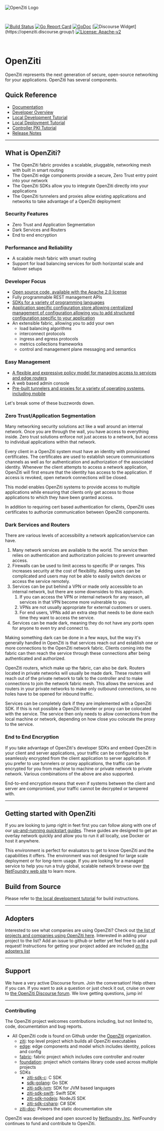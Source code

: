 ![OpenZiti Logo](https://raw.githubusercontent.com/openziti/ziti-doc/main/docusaurus/static/img/ziti-logo-dark.svg)

<br>

[![Build Status](https://ztna-core/ztna/actions/workflows/main.yml/badge.svg?query=branch%3Arelease-next)](https://ztna-core/ztna/actions/workflows/main.yml?query=branch%3Arelease-next)
[![Go Report Card](https://goreportcard.com/badge/ztna-core/ztna)](https://goreportcard.com/report/ztna-core/ztna)
[![GoDoc](https://godoc.org/ztna-core/ztna?status.svg)](https://pkg.go.dev/ztna-core/ztna)
[![Discourse Widget](https://img.shields.io/badge/join-us%20on%20discourse-gray.svg?longCache=true&logo=discourse&colorB=brightgreen")](https://openziti.discourse.group/)
[![License: Apache-v2](https://img.shields.io/badge/License-Apache--2.0-yellow.svg)](LICENSE)

<br>

# OpenZiti

OpenZiti represents the next generation of secure, open-source networking for your applications. OpenZiti has several components.

## Quick Reference

* [Documentation](https://openziti.io/docs/learn/introduction/)
* [Developer Overview](./doc/001-overview.md)
* [Local Development Tutorial](./doc/002-local-dev.md)
* [Local Deployment Tutorial](./doc/003-local-deploy.md)
* [Controller PKI Tutorial](./doc/004-controller-pki.md)
* [Release Notes](./CHANGELOG.md)

---

## What is OpenZiti?

* The OpenZiti fabric provides a scalable, pluggable, networking mesh with built in smart routing
* The OpenZiti edge components provide a secure, Zero Trust entry point into your network
* The OpenZiti SDKs allow you to integrate OpenZiti directly into your applications
* The OpenZiti tunnelers and proxies allow existing applications and networks to take advantage of a OpenZiti deployment

### Security Features

* Zero Trust and Application Segmentation
* Dark Services and Routers
* End to end encryption

### Performance and Reliability

* A scalable mesh fabric with smart routing
* Support for load balancing services for both horizontal scale and failover setups

### Developer Focus

* [Open source code, available with the Apache 2.0 license](https://github.com/openziti)
* Fully programmable REST management APIs
* [SDKs for a variety of programming languages](https://openziti.io/docs/reference/developer/sdk)
* [Application specific configuration store allowing centralized management of configuration allowing you to add structured configuration specific to your application](https://openziti.io/docs/learn/core-concepts/config-store/overview)
* An extensible fabric, allowing you to add your own
  * load balancing algorithms
  * interconnect protocols
  * ingress and egress protocols
  * metrics collections frameworks
  * control and management plane messaging and semantics

### Easy Management

* [A flexible and expressive policy model for managing access to services and edge routers](https://openziti.io/docs/learn/core-concepts/security/authorization/policies/overview)
* A web based admin console
* [Pre-built tunnelers and proxies for a variety of operating systems, including mobile](https://openziti.io/docs/reference/tunnelers)

Let's break some of these buzzwords down.

### Zero Trust/Application Segmentation

Many networking security solutions act like a wall around an internal network. Once you are through the wall, you have access to everything inside. Zero trust solutions enforce not just access to a network, but access to individual applications within that network.

Every client in a OpenZiti system must have an identity with provisioned certificates. The certificates are used to establish secure communications channels as well as for authentication and authorization of the associated identity. Whenever the client attempts to access a network application, OpenZiti will first ensure that the identity has access to the application. If access is revoked, open network connections will be closed.

This model enables OpenZiti systems to provide access to multiple applications while ensuring that clients only get access to those applications to which they have been granted access.

In addition to requiring cert based authentication for clients, OpenZiti uses certificates to authorize communication between OpenZiti components.

### Dark Services and Routers

There are various levels of accessibility a network application/service can have.

1. Many network services are available to the world. The service then relies on authentication and authorization policies to prevent unwanted access.
1. Firewalls can be used to limit access to specific IP or ranges. This increases security at the cost of flexibility. Adding users can be complicated and users may not be able to easily switch devices or access the service remotely.
1. Services can be put behind a VPN or made only accessible to an internal network, but there are some downsides to this approach.
    1. If you can access the VPN or internal network for any reason, all services in that VPN become more vulnerable to you.
    1. VPNs are not usually appropriate for external customers or users.
    1. For end users, VPNs add an extra step that needs to be done each time they want to access the service.
1. Services can be made dark, meaning they do not have any ports open for anyone to even try and connect to.

Making something dark can be done in a few ways, but the way it's generally handled in OpenZiti is that services reach out and establish one or more connections to the OpenZiti network fabric. Clients coming into the fabric can then reach the service through these connections after being authenticated and authorized.

OpenZiti routers, which make up the fabric, can also be dark. Routers located in private networks will usually be made dark. These routers will reach out of the private network to talk to the controller and to make connections to join the network fabric mesh. This allows the services and routers in your private networks to make only outbound connections, so no holes have to be opened for inbound traffic.

Services can be completely dark if they are implemented with a OpenZiti SDK. If this is not possible a OpenZiti tunneler or proxy can be colocated with the service. The service then only needs to allow connections from the local machine or network, depending on how close you colocate the proxy to the service.

### End to End Encryption

If you take advantage of OpenZiti's developer SDKs and embed OpenZiti in your client and server applications, your traffic can be configured to be seamlessly encrypted from the client application to server application. If you prefer to use tunnelers or proxy applications, the traffic can be encrypted for you from machine to machine or private network to private network. Various combinations of the above are also supported.

End-to-end encryption means that even if systems between the client and server are compromised, your traffic cannot be decrypted or tampered with.

---

## Getting started with OpenZiti

If you are looking to jump right in feet first you can follow along with one of our [up-and-running quickstart
guides](https://openziti.io/docs/learn/quickstarts/). These guides are designed to get an
overlay network quickly and allow you to run it all locally, use Docker or host it anywhere.

This environment is perfect for evaluators to get to know OpenZiti and the capabilities it offers.  The environment was not
designed for large scale deployment or for long-term usage. If you are looking for a managed service to help you run a
truly global, scalable network browse over [the NetFoundry web site](https://netfoundry.io) to learn more.

## Build from Source

Please refer to [the local development tutorial](./doc/002-local-dev.md) for build instructions.

---

## Adopters

Interested to see what companies are using OpenZiti? Check out [the list of projects and companies using OpenZiti here](./ADOPTERS.md).
Interested in adding your project to the list? Add an issue to github or better yet feel free to add a pull request! Instructions for
getting your project added are included [on the adopters list](./ADOPTERS.md)

---

## Support

We have a very active Discourse forum. Join the conversation! Help others if you can. If you want to ask a question or just check it out,
cruise on over to [the OpenZiti Discourse forum](https://openziti.discourse.group/). We love getting questions, jump in!

---

### Contributing

The OpenZiti project welcomes contributions including, but not limited to, code, documentation and bug reports.

* All OpenZiti code is found on Github under the [OpenZiti](https://github.com/openziti) organization. 
  * [ziti](https://ztna-core/ztna): top level project which builds all OpenZiti executables
  * [edge](https://github.com/openziti/edge): edge components and model which includes identity, polices and config 
  * [fabric](https://github.com/openziti/fabric): fabric project which includes core controller and router
  * [foundation](https://github.com/openziti/foundation): project which contains library code used across multiple projects
  * SDKs
    * [ziti-sdk-c](https://github.com/openziti/ziti-sdk-c): C SDK
    * [sdk-golang](https://ztna-core/sdk-golang): Go SDK
    * [ziti-sdk-jvm](https://github.com/openziti/ziti-sdk-jvm): SDK for JVM based languages
    * [ziti-sdk-swift](https://github.com/openziti/ziti-sdk-swift): Swift SDK
    * [ziti-sdk-nodejs](https://github.com/openziti/ziti-sdk-nodejs): NodeJS SDK
    * [ziti-sdk-csharp](https://github.com/openziti/ziti-sdk-csharp): C# SDK
  * [ziti-doc](https://github.com/openziti/ziti-doc): Powers the static documentation site

OpenZiti was developed and open sourced by [Netfoundry, Inc](https://netfoundry.io). NetFoundry continues to fund and 
contribute to OpenZiti.
